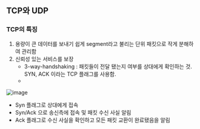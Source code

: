 ## TCP와 UDP

### TCP의 특징
1. 용량이 큰 데이터를 보내기 쉽게 segment라고 불리는 단위 패킷으로 작게 분해하여 관리함
2. 신뢰성 있는 서비스를 보장
    - 3-way-handshaking : 패킷들이 전달 됐는지 여부를 상대에게 확인하는 것. SYN, ACK 이라는 TCP 플래그를 사용함.
    - 


![image](https://user-images.githubusercontent.com/61769743/165796487-97b90f5d-68fc-4450-97da-0f7a0a4c71fc.png)
- Syn 플래그로 상대에게 접속
- Syn/Ack 으로 송신측에 접속 및 패킷 수신 사실 알림
- Ack 플래그로 수신 사실을 확인하고 모든 패킷 교환이 완료됐음을 알림
